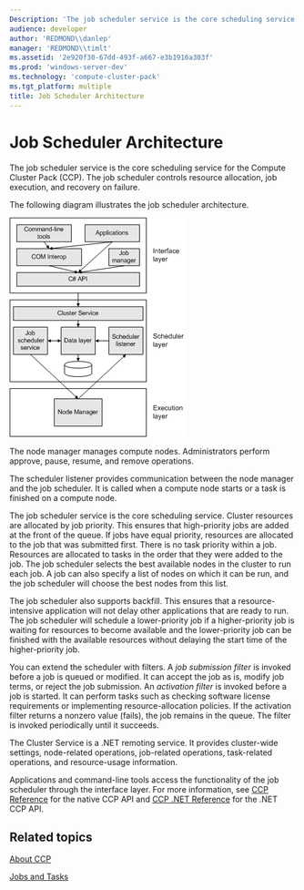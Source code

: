 ```yaml
---
Description: 'The job scheduler service is the core scheduling service for the Compute Cluster Pack (CCP).'
audience: developer
author: 'REDMOND\\danlep'
manager: 'REDMOND\\timlt'
ms.assetid: '2e920f30-67dd-493f-a667-e3b1916a303f'
ms.prod: 'windows-server-dev'
ms.technology: 'compute-cluster-pack'
ms.tgt_platform: multiple
title: Job Scheduler Architecture
---
```


# Job Scheduler Architecture

The job scheduler service is the core scheduling service for the Compute Cluster Pack (CCP). The job scheduler controls resource allocation, job execution, and recovery on failure.

The following diagram illustrates the job scheduler architecture.

![job scheduler architecture](images/jobschedulerarchitecture.png)

The node manager manages compute nodes. Administrators perform approve, pause, resume, and remove operations.

The scheduler listener provides communication between the node manager and the job scheduler. It is called when a compute node starts or a task is finished on a compute node.

The job scheduler service is the core scheduling service. Cluster resources are allocated by job priority. This ensures that high-priority jobs are added at the front of the queue. If jobs have equal priority, resources are allocated to the job that was submitted first. There is no task priority within a job. Resources are allocated to tasks in the order that they were added to the job. The job scheduler selects the best available nodes in the cluster to run each job. A job can also specify a list of nodes on which it can be run, and the job scheduler will choose the best nodes from this list.

The job scheduler also supports backfill. This ensures that a resource-intensive application will not delay other applications that are ready to run. The job scheduler will schedule a lower-priority job if a higher-priority job is waiting for resources to become available and the lower-priority job can be finished with the available resources without delaying the start time of the higher-priority job.

You can extend the scheduler with filters. A *job submission filter* is invoked before a job is queued or modified. It can accept the job as is, modify job terms, or reject the job submission. An *activation filter* is invoked before a job is started. It can perform tasks such as checking software license requirements or implementing resource-allocation policies. If the activation filter returns a nonzero value (fails), the job remains in the queue. The filter is invoked periodically until it succeeds.

The Cluster Service is a .NET remoting service. It provides cluster-wide settings, node-related operations, job-related operations, task-related operations, and resource-usage information.

Applications and command-line tools access the functionality of the job scheduler through the interface layer. For more information, see [CCP Reference](compute-cluster-pack-reference.md) for the native CCP API and [CCP .NET Reference](https://msdn.microsoft.com/library/microsoft.computecluster.aspx) for the .NET CCP API.

## Related topics

<dl> <dt>

[About CCP](about-ccp.md)
</dt> <dt>

[Jobs and Tasks](jobs-and-tasks.md)
</dt> </dl>

 

 



